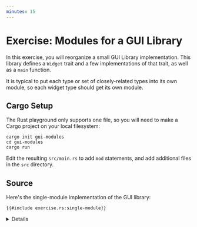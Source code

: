 ```yaml
---
minutes: 15
---
```


# Exercise: Modules for a GUI Library

In this exercise, you will reorganize a small GUI Library implementation. This
library defines a `Widget` trait and a few implementations of that trait, as
well as a `main` function.

It is typical to put each type or set of closely-related types into its own
module, so each widget type should get its own module.

## Cargo Setup

The Rust playground only supports one file, so you will need to make a Cargo
project on your local filesystem:

```shell
cargo init gui-modules
cd gui-modules
cargo run
```

Edit the resulting `src/main.rs` to add `mod` statements, and add additional
files in the `src` directory.

## Source

Here's the single-module implementation of the GUI library:

```rust,editable
{{#include exercise.rs:single-module}}
```

<details>

Encourage students to divide the code in a way that feels natural for them, and
get accustomed to the required `mod`, `use`, and `pub` declarations. Afterward,
discuss what organizations are most idiomatic.

</details>
